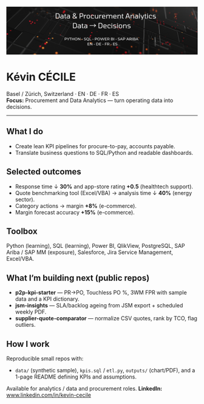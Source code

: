 ![Dat & Procurement Analytics](img/banner-kevin1.png)

# Kévin CÉCILE

Basel / Zürich, Switzerland · EN · DE · FR · ES  
**Focus:** Procurement and Data Analytics — turn operating data into decisions.

---

## What I do
- Create lean KPI pipelines for procure-to-pay, accounts payable.
- Translate business questions to SQL/Python and readable dashboards.

## Selected outcomes
- Response time ↓ **30%** and app-store rating **+0.5** (healthtech support).  
- Quote benchmarking tool (Excel/VBA) → analysis time ↓ **40%** (energy sector).  
- Category actions → margin **+8%** (e-commerce).  
- Margin forecast accuracy **+15%** (e-commerce).

## Toolbox
Python (learning), SQL (learning), Power BI, QlikView, PostgreSQL, SAP Ariba / SAP MM (exposure), Salesforce, Jira Service Management, Excel/VBA.

## What I’m building next (public repos)
- **p2p-kpi-starter** — PR→PO, Touchless PO %, 3WM FPR with sample data and a KPI dictionary.  
- **jsm-insights** — SLA/backlog ageing from JSM export + scheduled weekly PDF.  
- **supplier-quote-comparator** — normalize CSV quotes, rank by TCO, flag outliers.

## How I work
Reproducible small repos with:
- `data/` (synthetic sample), `kpis.sql` / `etl.py`, `outputs/` (chart/PDF), and a 1-page README defining KPIs and assumptions.

Available for analytics / data and procurement roles.
**LinkedIn:** www.linkedin.com/in/kevin-cecile
```
